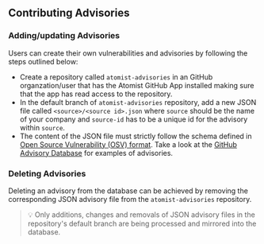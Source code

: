 ## Contributing Advisories

### Adding/updating Advisories

Users can create their own vulnerabilities and advisories by following the steps outlined below:

* Create a repository called `atomist-advisories` in an GitHub organzation/user that has the Atomist GitHub App installed making sure that the app has read access to the repository.
* In the default branch of `atomist-advisories` repository, add a new JSON file called `<source>/<source id>.json` where `source` should be the name of your company and `source-id` has to be a unique id for the advisory within `source`.  
* The content of the JSON file must strictly follow the schema defined in [Open Source Vulnerability (OSV) format](https://ossf.github.io/osv-schema/). Take a look at the [GitHub Advisory Database](https://github.com/github/advisory-database/tree/main/advisories/github-reviewed) for examples of advisories. 

### Deleting Advisories

Deleting an advisory from the database can be achieved by removing the corresponding JSON advisory file from the `atomist-advisories` repository. 

> 💡 Only additions, changes and removals of JSON advisory files in the repository's default branch are being processed and mirrored into the database.

